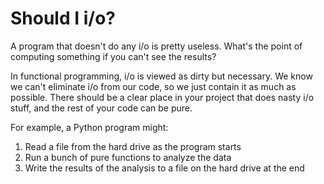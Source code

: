 # Should I i/o?

A program that doesn't do any i/o is pretty useless. What's the point of computing something if you can't see the results?

In functional programming, i/o is viewed as dirty but necessary. We know we can't eliminate i/o from our code, so we just contain it as much as possible. There should be a clear place in your project that does nasty i/o stuff, and the rest of your code can be pure.

For example, a Python program might:

1. Read a file from the hard drive as the program starts
2. Run a bunch of pure functions to analyze the data
3. Write the results of the analysis to a file on the hard drive at the end

